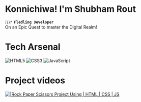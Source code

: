 # Konnichiwa! I'm Shubham Rout

**`🧙🏻‍♂️ Fledling Developer`**<br>
On an Epic Quest to master the Digital Realm!<br>

# Tech Arsenal
![HTML5](https://img.shields.io/badge/html5-%23E34F26.svg?style=for-the-badge&logo=html5&logoColor=white)
![CSS3](https://img.shields.io/badge/css3-%231572B6.svg?style=for-the-badge&logo=css3&logoColor=white)
![JavaScript](https://img.shields.io/badge/javascript-%23323330.svg?style=for-the-badge&logo=javascript&logoColor=%23F7DF1E)

# Project videos
[![|Rock Paper Scissors Project Using | HTML | CSS | JS](https://ytcards.demolab.com/?id=nyk5rbuU-Yg&title=|+Rock+Paper+Scissors+Project+Using+|+HTML+|+CSS+|+JS&lang=en&timestamp=1727807400&background_color=%230d1117&title_color=%23ffffff&stats_color=%23dedede&max_title_lines=1&width=250&border_radius=5&duration=436 "|Rock Paper Scissors Project Using | HTML | CSS | JS")](https://youtu.be/nyk5rbuU-Yg?si=js95O10IMiOy_GxH)
